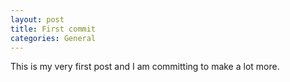 ```yaml
---
layout: post
title: First commit
categories: General
---
```


This is my very first post and I am committing to make a
lot more.
